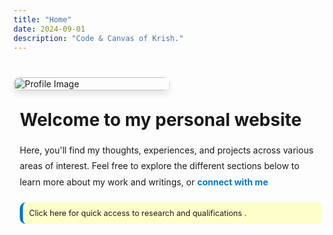```yaml
---
title: "Home"
date: 2024-09-01
description: "Code & Canvas of Krish."
---
```


<div style="display: flex; align-items: center; gap: 20px; margin-top: 40px; flex-wrap: wrap;">
    <!-- Left: Image -->
    <div style="flex: 1 1 250px; max-width: 250px;">
        <img src="/images/p.jpeg" alt="Profile Image" style="width: 100%; height: auto; border-radius: 12px; box-shadow: 0 6px 12px rgba(0, 0, 0, 0.1);">
    </div>
    <!-- Right: Content -->
    <div style="flex: 2 1 500px; padding: 10px;">
        <h1 style="margin-top: 0;">Welcome to my personal website</h1>
        <p style="line-height: 1.8;">
            Here, you'll find my thoughts, experiences, and projects across various areas of interest. Feel free to explore the different sections below to learn more about my work and writings, or 
            <a href="/connect/" style="color: #007acc; text-decoration: none; font-weight: bold;">
                connect with me 
            </a>
            <i class="fas fa-phone" style="color: red; margin-left: 5px;"></i>
        </p>
    <div id="recruiterText" style="cursor: pointer; padding: 10px; border-radius: 10px; background-color: rgba(255, 255, 0, 0.2); margin-top: 20px; border-left: 5px solid #007acc;">
<p style="margin: 0; font-size: 0.9em; color: var(--primary-color);">
    Click here for quick access to research and qualifications <i class="fas fa-arrow-right"></i>.
</p>
</div>
        <div id="recruiterLinks" style="display: none; margin-top: 15px;">
            <ul style="list-style-type: none; padding: 0;">
                <!-- add a portfolio  -->
                <li><a href="/portfolio" style="color: #007acc; text-decoration: none; font-weight: bold;">Check My Portfolio</a></li>
                <li><a href="/CV_Sowndarya_Krishnan.pdf" style="color: #007acc; text-decoration: none; font-weight: bold;">Download My Resume</a></li>
                <li><a href="/research" style="color: #007acc; text-decoration: none; font-weight: bold;">View My Research</a></li>
                <li><a href="/connect/" style="color: #007acc; text-decoration: none; font-weight: bold;">Contact Information</a></li>
            </ul>
        </div>
    </div>
</div>

<script>
    const recruiterText = document.getElementById("recruiterText");
    const recruiterLinks = document.getElementById("recruiterLinks");

    recruiterText.addEventListener("click", function() {
        recruiterLinks.style.display = recruiterLinks.style.display === "none" ? "block" : "none";
    });
</script>
